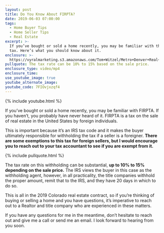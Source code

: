 ```yaml
---
layout: post
title: Do You Know About FIRPTA?
date: 2019-06-03 07:00:00
tags:
  - Home Buyer Tips
  - Home Seller Tips
  - Real Estate
excerpt: >-
  If you’ve bought or sold a home recently, you may be familiar with the FIRPTA
  tax. Here’s what you should know about it.
enclosure: >-
  https://vyralmarketing.s3.amazonaws.com/Tom+Witzel/Metro+Denver+Real+Estate-+FIRPTA.mp4
pullquote: The tax rate can be 10% to 15% based on the sale price.
enclosure_type: video/mp4
enclosure_time:
use_youtube_image: true
youtube_alternate_image:
youtube_code: 7FIOvjxzqf4
---
```


{% include youtube.html %}

If you’ve bought or sold a home recently, you may be familiar with FIRPTA. If you haven’t, you probably have never heard of it. FIRPTA is a tax on the sale of real estate in the United States by foreign individuals.&nbsp;

This is important because it’s an IRS tax code and it makes the buyer ultimately responsible for withholding the tax if a seller is a foreigner. **There are some exemptions to this tax for foreign sellers, but I would encourage you to reach out to your tax accountant to see if you are exempt from it.**

{% include pullquote.html %}

The tax rate on this withholding can be substantial, **up to 10% to 15% depending on the sale price.** The IRS views the buyer in this case as the withholding agent, however, in all practicality, the title companies withhold the proper amount, remit that to the IRS, and they have 20 days in which to do so.&nbsp;

This is all in the 2019 Colorado real estate contract, so if you’re thinking of buying or selling a home and you have questions, it’s imperative to reach out to a Realtor and title company who are experienced in these matters.

If you have any questions for me in the meantime, don’t hesitate to reach out and give me a call or send me an email. I look forward to hearing from you soon.<br>&nbsp;